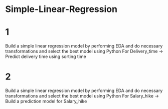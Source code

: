 # Simple-Linear-Regression
# 1
Build a simple linear regression model by performing EDA and do necessary transformations and select the best model using Python For Delivery_time -> Predict delivery time using sorting time 
# 2 
Build a simple linear regression model by performing EDA and do necessary transformations and select the best model using Python For  Salary_hike -> Build a prediction model for Salary_hike
